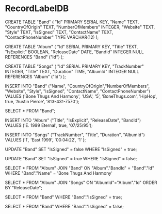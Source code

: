 # RecordLabelDB

CREATE TABLE "Band" (
"Id" PRIMARY SERIAL KEY,
"Name" TEXT,
"CountryOfOrigin" TEXT,
"NumberOfMembers" INTEGER,
"Website" TEXT,
"Style" TEXT,
"IsSigned" TEXT,
"ContactName" TEXT,
"ContactPhoneNumber" TYPE VARCHAR(12)
);

CREATE TABLE "Album" (
"Id" SERIAL PRIMARY KEY,
"Title" TEXT,
"IsExplicit" BOOLEAN,
"ReleaseDate" DATE,
"BandId" INTEGER NULL REFERENCES "Band" ("Id")
);

CREATE TABLE "Songs" (
"Id" SERIAL PRIMARY KEY,
"TrackNumber" INTEGER,
"Title" TEXT,
"Duration" TIME,
"AlbumId" INTEGER NULL REFERENCES "Album" ("Id")
);

INSERT INTO "Band" ("Name", "CountryOfOrigin","NumberOfMembers", "Website", "Style", "IsSigned", "ContactName", "ContactPhoneNumber")
VALUES ('Bone Thugs And Harmony', 'USA', '5', 'BoneThugs.com', 'HipHop', true, 'Austin Pierce', '813-431-7570');

SELECT \* FROM "Band";

INSERT INTO "Album" ("Title", "IsExplicit", "ReleaseDate", "BandId")
VALUES ('E. 1999 Eternal', true, '07/25/95');

INSERT INTO "Songs" ("TrackNumber", "Title", "Duration", "AlbumId")
VALUES ('1', 'East 1999', '00:04:22', '1' );

UPDATE "Band"
SET "IsSigned" = false
WHERE "IsSigned" = true;

UPDATE "Band"
SET "IsSigned" = true
WHERE "IsSigned" = false;

SELECT \*
FROM "Album"
JOIN "Band" ON "Album"."BandId" = "Band"."Id"
WHERE "Band"."Name" = 'Bone Thugs And Harmony'

SELECT \*
FROM "Album"
JOIN "Songs" ON "AlbumId"="Album"."Id"
ORDER BY "ReleaseDate";

SELECT \*
FROM "Band"
WHERE "Band"."IsSigned" = true;

SELECT \*
FROM "Band"
WHERE "Band"."IsSigned" = false;
